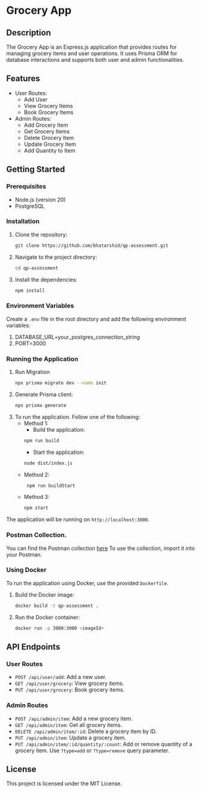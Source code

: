 # Grocery App

## Description
The Grocery App is an Express.js application that provides routes for managing grocery items and user operations. It uses Prisma ORM for database interactions and supports both user and admin functionalities.

## Features
- User Routes:
  - Add User
  - View Grocery Items
  - Book Grocery Items
- Admin Routes:
  - Add Grocery Item
  - Get Grocery Items
  - Delete Grocery Item
  - Update Grocery Item
  - Add Quantity to Item

## Getting Started

### Prerequisites
- Node.js (version 20)
- PostgreSQL

### Installation
1. Clone the repository:
    ```bash
    git clone https://github.com/bhatarshid/qp-assessment.git
    ```
2. Navigate to the project directory:
    ```bash
    cd qp-assessment
    ```
3. Install the dependencies:
    ```bash
    npm install
    ```

### Environment Variables
Create a `.env` file in the root directory and add the following environment variables:
1. DATABASE_URL=your_postgres_connection_string
2. PORT=3000


### Running the Application
1. Run Migration
    ```bash
    npx prisma migrate dev --name init
    ```
2. Generate Prisma client:
    ```bash
    npx prisma generate
    ```
3. To run the application. Follow one of the following:
   - Method 1:
       - Build the application:
        ```bash
        npm run build
        ```
       - Start the application:
        ```bash
        node dist/index.js
        ```
   - Method 2:
       ```bash
        npm run buildStart
        ```
   - Method 3:
       ```bash
       npm start
       ```
The application will be running on `http://localhost:3000`.

### Postman Collection.
You can find the Postman collection [here](https://github.com/bhatarshid/qp-assessment/blob/main/collection/qp-assessment.postman_collection.json)
To use the collection, import it into your Postman.

### Using Docker
To run the application using Docker, use the provided `Dockerfile`.

1. Build the Docker image:
    ```bash
    docker build -t qp-assessment .
    ```
2. Run the Docker container:
    ```bash
    docker run -p 3000:3000 <imageId>
    ```

## API Endpoints

### User Routes
- `POST /api/user/add`: Add a new user.
- `GET /api/user/grocery`: View grocery items.
- `PUT /api/user/grocery`: Book grocery items.

### Admin Routes
- `POST /api/admin/item`: Add a new grocery item.
- `GET /api/admin/item`: Get all grocery items.
- `DELETE /api/admin/item/:id`: Delete a grocery item by ID.
- `PUT /api/admin/item`: Update a grocery item.
- `PUT /api/admin/item/:id/quantity/:count`: Add or remove quantity of a grocery item. Use `?type=add` or `?type=remove` query parameter.

## License
This project is licensed under the MIT License.

